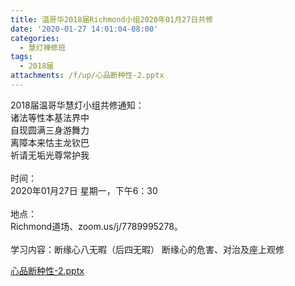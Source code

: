 ```yaml
---
title: 温哥华2018届Richmond小组2020年01月27日共修
date: '2020-01-27 14:01:04-08:00'
categories:
  - 慧灯禅修班
tags:
  - 2018届
attachments: /f/up/心品断种性-2.pptx
---
```

2018届温哥华慧灯小组共修通知：\
诸法等性本基法界中\
自现圆满三身游舞力\
离障本来怙主龙钦巴\
祈请无垢光尊常护我\
\
时间：\
2020年01月27日 星期一，下午6：30\
\
地点：\
Richmond道场、zoom.us/j/7789995278。\
\
学习内容：断缘心八无暇（后四无暇） 断缘心的危害、对治及座上观修

[心品断种性-2.pptx](/f/up/心品断种性-2.pptx)
